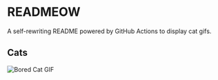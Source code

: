 # READMEOW

A self-rewriting README powered by GitHub Actions to display cat gifs.

## Cats

![Bored Cat GIF](https://media4.giphy.com/media/v1.Y2lkPTlhY2QwMmRhbm5xeXg4MXljZHlhOXQ5dWg1dWdhaG1yZWF1eXB2Y3hlbGk1ZmE3ZiZlcD12MV9naWZzX3NlYXJjaCZjdD1n/mlvseq9yvZhba/200.gif)
